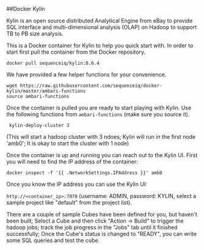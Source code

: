 ##Docker Kylin

Kylin is an open source distributed Analytical Engine from eBay to provide SQL interface and multi-dimensional analysis (OLAP) on Hadoop to support TB to PB size analysis.

This is a Docker container for Kylin to help you quick start with. In order to start first pull the container from the Docker repository.

```
docker pull sequenceiq/kylin:0.6.4
```

We have provided a few helper functions for your convenience.

```
wget https://raw.githubusercontent.com/sequenceiq/docker-kylin/master/ambari-functions
source ambari-functions
```

Once the container is pulled you are ready to start playing with Kylin. Use the following functions from `ambari-functions` (make sure you source it).

```
 kylin-deploy-cluster 3
```
(This will start a hadoop cluster with 3 ndoes; Kylin will run in the first node 'amb0'; It is okay to start the cluster with 1 node)


Once the container is up and running you can reach out to the Kylin UI. First you will need to find the IP address of the container:
```
docker inspect -f '{{ .NetworkSettings.IPAddress }}' amb0
```

Once you know the IP address you can use the Kylin UI:

`http://<container_ip>:7070` (username: ADMIN, password: KYLIN, select a sample project like "default" from the project list).

There are a couple of sample Cubes have been defined for you, but haven't been built; Select a Cube and then click "Action -> Build" to trigger the hadoop jobs; track the job progress in the "Jobs" tab until it finished successfully; Once the Cube's status is changed to "READY", you can write some SQL queries and test the cube.  

